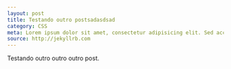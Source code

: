 ```yaml
---
layout: post
title: Testando outro postsadasdsad
category: CSS
meta: Lorem ipsum dolor sit amet, consectetur adipisicing elit. Sed accusantium minima sit error minus ipsa quos, deleniti, corporis distinctio ipsam, est voluptatem consequuntur cupiditate similique.
source: http://jekyllrb.com
---
```


Testando outro outro outro post.
